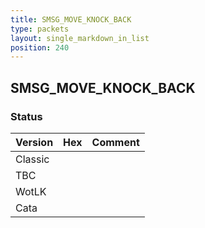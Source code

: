 ```yaml
---
title: SMSG_MOVE_KNOCK_BACK
type: packets
layout: single_markdown_in_list
position: 240
---
```


## SMSG_MOVE_KNOCK_BACK

### Status

Version | Hex | Comment
---------- | ---------- | ---------- 
Classic |  |  
TBC |  |  
WotLK |  |  
Cata |  |  
